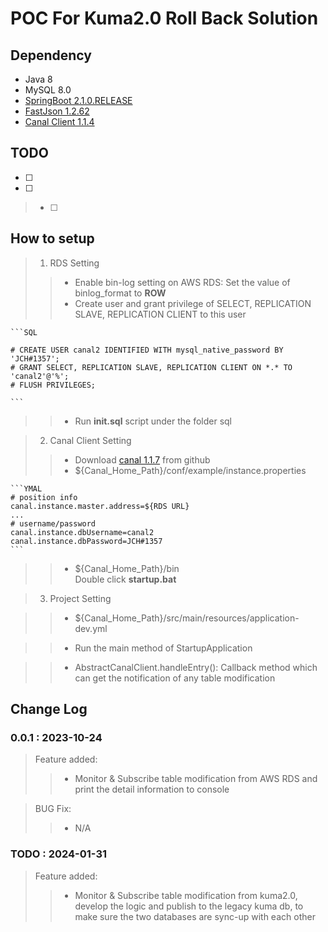 # POC For Kuma2.0 Roll Back Solution

## Dependency
- Java 8
- MySQL 8.0
- [SpringBoot 2.1.0.RELEASE](https://spring.io/projects/spring-boot/)
- [FastJson 1.2.62](https://github.com/alibaba/fastjson)
- [Canal Client 1.1.4](https://github.com/alibaba/canal)

## TODO
- [ ] 
- [ ] 
> - [ ] 

## How to setup
> 1. RDS Setting
>> - Enable bin-log setting on AWS RDS: Set the value of binlog_format to **ROW**
>> - Create user and grant privilege of SELECT, REPLICATION SLAVE, REPLICATION CLIENT to this user  

	```SQL
	
	# CREATE USER canal2 IDENTIFIED WITH mysql_native_password BY 'JCH#1357';  
	# GRANT SELECT, REPLICATION SLAVE, REPLICATION CLIENT ON *.* TO 'canal2'@'%';
	# FLUSH PRIVILEGES;
	
	```
>> - Run **init.sql** script under the folder sql

> 2. Canal Client Setting
>> - Download [canal 1.1.7](https://github.com/alibaba/canal) from github 
>> - ${Canal_Home_Path}/conf/example/instance.properties

	```YMAL
	# position info
	canal.instance.master.address=${RDS URL}
	...
	# username/password
	canal.instance.dbUsername=canal2
	canal.instance.dbPassword=JCH#1357
	```

>> - ${Canal_Home_Path}/bin  
Double click **startup.bat**

> 3. Project Setting  

>> - ${Canal_Home_Path}/src/main/resources/application-dev.yml  

>> - Run the main method of StartupApplication  

>> - AbstractCanalClient.handleEntry(): Callback method which can get the notification of any table modification

## Change Log

### 0.0.1 : 2023-10-24
> Feature added:
>> - Monitor & Subscribe table modification from AWS RDS and print the detail information to console

>  BUG Fix:
>> - N/A


### TODO : 2024-01-31 
> Feature added:
>> - Monitor & Subscribe table modification from kuma2.0, develop the logic and publish to the legacy kuma db, to make sure the two databases are sync-up with each other